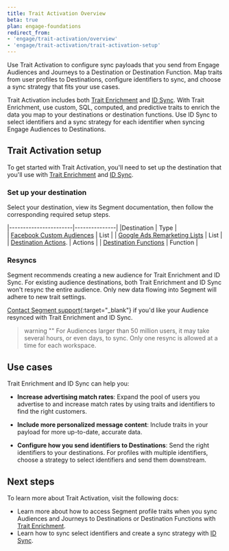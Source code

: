 ```yaml
---
title: Trait Activation Overview
beta: true
plan: engage-foundations
redirect_from: 
- 'engage/trait-activation/overview'
- 'engage/trait-activation/trait-activation-setup'
---
```


Use Trait Activation to configure sync payloads that you send from Engage Audiences and Journeys to a Destination or Destination Function. Map traits from user profiles to Destinations, configure identifiers to sync, and choose a sync strategy that fits your use cases. 

Trait Activation includes both [Trait Enrichment](/docs/engage/trait-activation/trait-enrichment/) and [ID Sync](/docs/engage/trait-activation/id-sync/). With Trait Enrichment, use custom, SQL, computed, and predictive traits to enrich the data you map to your destinations or destination functions. Use ID Sync to select identifiers and a sync strategy for each identifier when syncing Engage Audiences to Destinations.


## Trait Activation setup

To get started with Trait Activation, you'll need to set up the destination that you'll use with [Trait Enrichment](/docs/engage/trait-activation/trait-enrichment/) and [ID Sync](/docs/engage/trait-activation/id-sync/).  


### Set up your destination

Select your destination, view its Segment documentation, then follow the corresponding required setup steps. 


|-----------------------|---------------|
|Destination            |  Type         |  
| [Facebook Custom Audiences](/docs/connections/destinations/catalog/personas-facebook-custom-audiences/) | List |
| [Google Ads Remarketing Lists](/docs/connections/destinations/catalog/adwords-remarketing-lists/#overview) | List | 
| [Destination Actions](/docs/connections/destinations/actions/#available-actions-based-destinations). | Actions      |
| [Destination Functions](/docs/connections/functions/destination-functions/#create-a-destination-function) | Function |

### Resyncs 

Segment recommends creating a new audience for Trait Enrichment and ID Sync. For existing audience destinations, both Trait Enrichment and ID Sync won't resync the entire audience. Only new data flowing into Segment will adhere to new trait settings. 

[Contact Segment support](https://segment.com/help/contact/){:target="_blank"} if you'd like your Audience resynced with Trait Enrichment and ID Sync. 

> warning ""
> For Audiences larger than 50 million users, it may take several hours, or even days, to sync. Only one resync is allowed at a time for each workspace. 


## Use cases 

Trait Enrichment and ID Sync can help you:

- **Increase advertising match rates**: Expand the pool of users you advertise to and increase match rates by using traits and identifiers to find the right customers. 

- **Include more personalized message content**: Include traits in your payload for more up-to-date, accurate data. 

- **Configure how you send identifiers to Destinations**: Send the right identifiers to your destinations. For profiles with multiple identifiers, choose a strategy to select identifiers and send them downstream.

 
## Next steps 

To learn more about Trait Activation, visit the following docs:

- Learn more about how to access Segment profile traits when you sync Audiences and Journeys to Destinations or Destination Functions with [Trait Enrichment](/docs/engage/trait-activation/trait-enrichment/).
- Learn how to sync select identifiers and create a sync strategy with [ID Sync](/docs/engage/trait-activation/id-sync/).



